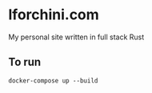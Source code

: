 # lforchini.com

My personal site written in full stack Rust

## To run

`docker-compose up --build`
